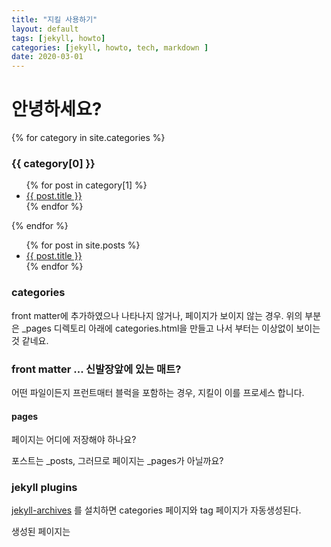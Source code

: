 ```yaml
---
title: "지킬 사용하기"
layout: default
tags: [jekyll, howto]
categories: [jekyll, howto, tech, markdown ]
date: 2020-03-01
---
```



# 안녕하세요?

{% for category in site.categories %}
  <h3>{{ category[0] }}</h3>
  <ul>
    {% for post in category[1] %}
      <li><a href="{{ post.url }}">{{ post.title }}</a></li>
    {% endfor %}
  </ul>
{% endfor %}

<ul>
  {% for post in site.posts %}
    <li>
      <a href="{{ post.url }}">{{ post.title }}</a>
    </li>
  {% endfor %}
</ul>

### categories 

front matter에 추가하였으나 나타나지 않거나, 페이지가 보이지 않는 경우.
위의 부분은 _pages 디렉토리 아래에 categories.html을 만들고 나서 부터는 이상없이 보이는 것 같네요.


### front matter ... 신발장앞에 있는 매트?

어떤 파일이든지 프런트매터 블럭을 포함하는 경우, 지킬이 이를 프로세스 합니다.

#### pages

페이지는 어디에 저장해야 하나요?

포스트는 _posts, 그러므로 페이지는 _pages가 아닐까요? 



### jekyll plugins

[jekyll-archives](https://github.com/jekyll/jekyll-archives) 를 설치하면 categories 페이지와 tag 페이지가 자동생성된다.

생성된 페이지는 